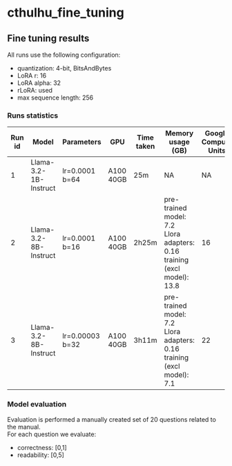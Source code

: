 # cthulhu_fine_tuning



## Fine tuning results

All runs use the following configuration:
- quantization: 4-bit, BitsAndBytes
- LoRA r: 16
- LoRA alpha: 32
- rLoRA: used
- max sequence length: 256


### Runs statistics

| Run id | Model | Parameters | GPU | Time taken | Memory usage (GB) | Google Compute Units | 
| -------- | ------- | -------- | ------- |  -------- | -------- |  -------- |
| 1 | Llama-3.2-1B-Instruct | lr=0.0001 b=64  | A100 40GB | 25m   | NA | NA |
| 2 | Llama-3.2-8B-Instruct | lr=0.0001 b=16  | A100 40GB | 2h25m | pre-trained model: 7.2<BR> Llora adapters: 0.16<BR>training (excl model): 13.8  | 16 |
| 3 | Llama-3.2-8B-Instruct | lr=0.00003 b=32 | A100 40GB | 3h11m | pre-trained model: 7.2<BR> Llora adapters: 0.16<BR>training (excl model): 7.1 | 22 |

### Model evaluation

Evaluation is performed a manually created set of 20 questions related to the manual.\
For each question we evaluate:
- correctness: [0,1]
- readability: [0,5]
